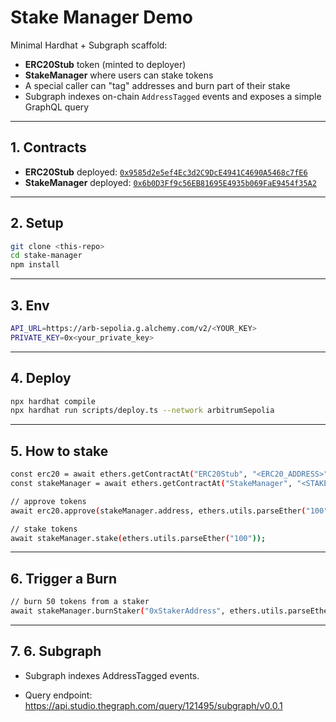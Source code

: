 # Stake Manager Demo

Minimal Hardhat + Subgraph scaffold:

- **ERC20Stub** token (minted to deployer)
- **StakeManager** where users can stake tokens
- A special caller can "tag" addresses and burn part of their stake
- Subgraph indexes on-chain `AddressTagged` events and exposes a simple GraphQL query

---

## 1. Contracts

- **ERC20Stub** deployed: [`0x9585d2e5ef4Ec3d2C9DcE4941C4690A5468c7fE6`](https://sepolia.arbiscan.io/address/0x9585d2e5ef4Ec3d2C9DcE4941C4690A5468c7fE6)
- **StakeManager** deployed: [`0x6b0D3Ff9c56EB81695E4935b069FaE9454f35A2`](https://sepolia.arbiscan.io/address/0x6b0D3Ff9c56EB81695E4935b069FaE9454f35A2)

---

## 2. Setup

```bash
git clone <this-repo>
cd stake-manager
npm install
```

---

## 3. Env

```bash
API_URL=https://arb-sepolia.g.alchemy.com/v2/<YOUR_KEY>
PRIVATE_KEY=0x<your_private_key>
```

---

## 4. Deploy

```bash
npx hardhat compile
npx hardhat run scripts/deploy.ts --network arbitrumSepolia
```

---

## 5. How to stake

```bash
const erc20 = await ethers.getContractAt("ERC20Stub", "<ERC20_ADDRESS>");
const stakeManager = await ethers.getContractAt("StakeManager", "<STAKE_MANAGER_ADDRESS>");

// approve tokens
await erc20.approve(stakeManager.address, ethers.utils.parseEther("100"));

// stake tokens
await stakeManager.stake(ethers.utils.parseEther("100"));
```

---

## 6. Trigger a Burn

```bash
// burn 50 tokens from a staker
await stakeManager.burnStaker("0xStakerAddress", ethers.utils.parseEther("50"), "fraud-detection");
```

---

## 7. 6. Subgraph

- Subgraph indexes AddressTagged events.

- Query endpoint: https://api.studio.thegraph.com/query/121495/subgraph/v0.0.1
